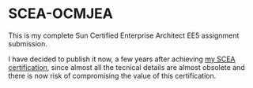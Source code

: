 # SCEA-OCMJEA
This is my complete Sun Certified Enterprise Architect EE5 assignment submission.

I have decided to publish it now, a few years after achieving [my SCEA certification](https://www.youracclaim.com/badges/fe3a803a-66c6-4497-a2b3-d384cd2dfd12), since almost all the tecnical details are almost obsolete and there is now risk of compromising the value of this certification.




